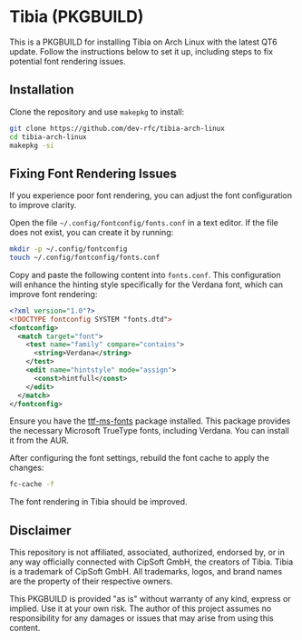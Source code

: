# Tibia (PKGBUILD)

This is a PKGBUILD for installing Tibia on Arch Linux with the latest QT6 update. Follow the instructions below to set it up, including steps to fix potential font rendering issues.

## Installation

Clone the repository and use `makepkg` to install:

```bash
git clone https://github.com/dev-rfc/tibia-arch-linux
cd tibia-arch-linux
makepkg -si
```


## Fixing Font Rendering Issues
If you experience poor font rendering, you can adjust the font configuration to improve clarity.

Open the file ``~/.config/fontconfig/fonts.conf`` in a text editor. If the file does not exist, you can create it by running:

```bash
mkdir -p ~/.config/fontconfig
touch ~/.config/fontconfig/fonts.conf
```

Copy and paste the following content into ``fonts.conf``. This configuration will enhance the hinting style specifically for the Verdana font, which can improve font rendering:

```xml
<?xml version="1.0"?>
<!DOCTYPE fontconfig SYSTEM "fonts.dtd">
<fontconfig>
  <match target="font">
    <test name="family" compare="contains">
      <string>Verdana</string>
    </test>
    <edit name="hintstyle" mode="assign">
      <const>hintfull</const>
    </edit>
  </match>
</fontconfig>
```

Ensure you have the [ttf-ms-fonts](https://aur.archlinux.org/packages/ttf-ms-fonts) package installed. This package provides the necessary Microsoft TrueType fonts, including Verdana. You can install it from the AUR.

After configuring the font settings, rebuild the font cache to apply the changes:

```bash
fc-cache -f
```

The font rendering in Tibia should be improved.


## Disclaimer

This repository is not affiliated, associated, authorized, endorsed by, or in any way officially connected with CipSoft GmbH, the creators of Tibia. Tibia is a trademark of CipSoft GmbH. All trademarks, logos, and brand names are the property of their respective owners.

This PKGBUILD is provided "as is" without warranty of any kind, express or implied. Use it at your own risk. The author of this project assumes no responsibility for any damages or issues that may arise from using this content.
